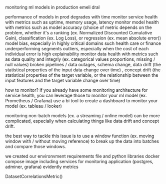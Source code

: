 monitoring ml models in production
emeli dral 

performance of models in prod degrades with time 
monitor service health with metrics such as
    uptime, 
    memory usage, 
    latency
monitor model health with metrics such as 
    model accuracy (choice of metric depends on the problem, whether it's a ranking (ex. Normalized Discounted Cumulative Gain), classification (ex. Log Loss), or regression (ex. mean absolute error))
    model bias, especially in highly critical domains such health care or finance
    underperforming segments 
    outliers, especially when the cost of each individual error is high
    explainability
monitor data health with metrics such as 
    data quality and integriy (ex. categorical values proportions, missing / null values)
    broken pipelines / data outages, 
    schema change, 
    data drift (the statistical properties of the input data change over time) , 
    concept drift (the statistical properties of the target variable, or the relationship between the input features and the target variable change over time)

how to monitor?
    if you already have some monitoring architecture for service health, you can leverage those to monitor your ml model (ex. Prometheus / Grafana)
    use a bi tool to create a dashboard to monitor your model (ex. tableau / looker)


monitoring non-batch models (ex. a streaming / online model) can be more complicated, especially when calculating things like data drift and concept drift. 

the best way to tackle this issue is to use a window function (ex. moving window with / without moving reference) to break up the data into batches and compare those windows.




we created our environvment
requirements file and python libraries
docker compose image including services for monitoring application (postgres, adminer, grafana)
evidently metrics

DatasetCorrelationsMetric()